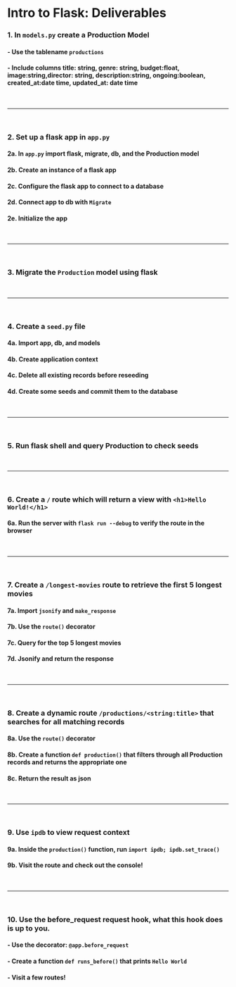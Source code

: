 # Intro to Flask: Deliverables

### 1. In `models.py` create a Production Model 
#### - Use the tablename `productions`
#### - Include columns title: string, genre: string, budget:float, image:string,director: string, description:string, ongoing:boolean, created_at:date time, updated_at: date time 

<br />

---

<br />

### 2. Set up a flask app in `app.py`
#### 2a. In `app.py` import flask, migrate, db, and the Production model
#### 2b. Create an instance of a flask app
#### 2c. Configure the flask app to connect to a database 
#### 2d. Connect app to db with `Migrate`
#### 2e. Initialize the app

<br />

---

<br />

### 3. Migrate the `Production` model using flask

<br />

---

<br />

### 4. Create a `seed.py` file
#### 4a. Import app, db, and models
#### 4b. Create application context 
#### 4c. Delete all existing records before reseeding
#### 4d. Create some seeds and commit them to the database

<br />

---

<br />

### 5. Run flask shell and query Production to check seeds

<br />

---

<br />

### 6. Create a `/` route which will return a view with  `<h1>Hello World!</h1>`
#### 6a. Run the server with `flask run --debug` to verify the route in the browser

<br />

---

<br />

### 7. Create a `/longest-movies` route to retrieve the first 5 longest movies
#### 7a. Import `jsonify` and `make_response`
#### 7b. Use the `route()` decorator
#### 7c. Query for the top 5 longest movies
#### 7d. Jsonify and return the response

<br />

---

<br />

### 8. Create a dynamic route `/productions/<string:title>` that searches for all matching records
#### 8a. Use the `route()` decorator
#### 8b. Create a function `def production()` that filters through all Production records and returns the appropriate one
#### 8c. Return the result as json

<br />

---

<br />

### 9. Use `ipdb` to view request context
#### 9a. Inside the `production()` function, run `import ipdb; ipdb.set_trace()`
#### 9b. Visit the route and check out the console!

<br />

---

<br />

### 10. Use the before_request request hook, what this hook does is up to you.
#### - Use the decorator: `@app.before_request`
#### - Create a function `def runs_before()` that prints `Hello World`
#### - Visit a few routes!
